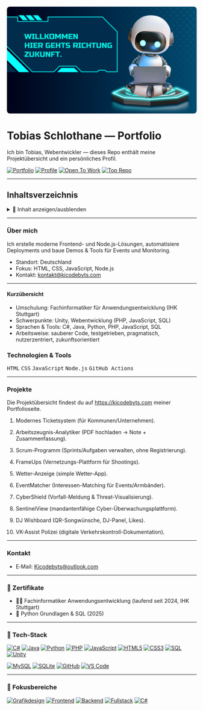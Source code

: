 <!-- Local PNG banner placed in the repo root as requested; using HTML for center and responsive sizing -->
<p align="center">
	<img src="./banner%20(2).png" alt="banner" style="max-width:100%;height:auto; border-radius:8px;" />
</p>

# Tobias Schlothane — Portfolio

Ich bin Tobias, Webentwickler — dieses Repo enthält meine Projektübersicht und ein persönliches Profil.

<!-- Badge row similar to screenshot -->
[![Portfolio](https://img.shields.io/badge/PORTFOLIO-blue?style=for-the-badge&logo=github)](https://Tobse2910.github.io/Tobse2910/)
[![Profile](https://img.shields.io/badge/PROFILE-gray?style=for-the-badge&logo=github)](https://Tobse2910.github.io/Tobse2910/profile.html)
[![Open To Work](https://img.shields.io/badge/OPEN--TO--WORK-green?style=for-the-badge&logo=google)](#contact)
[![Top Repo](https://img.shields.io/badge/TOP--REPO-purple?style=for-the-badge&logo=github)](https://github.com/Tobse2910)

---

## Inhaltsverzeichnis

<details>
	<summary>🔽 Inhalt anzeigen/ausblenden</summary>

	<table>
		<tr>
			<td valign="top" style="padding:12px 24px; border-right:1px solid rgba(255,255,255,0.06);">
				- 📌 [Kurzübersicht](#über-mich)<br>
				- 🎯 [Fokusbereiche](#fokusbereiche)<br>
				- 🧰 [Tech-Stack](#-tech-stack)<br>
				- 🚀 [Projekte (Auswahl)](#projekte-auswahl)<br>
				&nbsp;&nbsp;&nbsp;• 🎮 [Project Arcadia](#)<br>
				&nbsp;&nbsp;&nbsp;• 🎵 [LyriTune](#)<br>
				&nbsp;&nbsp;&nbsp;• 🧩 [SkillForge](#)<br>
			</td>
			<td valign="top" style="padding:12px 24px;">
				- 🎨 [Grafikdesign – Galerie](#)<br>
				- 🌐 [Webdesign – Galerie](#)<br>
				- 📜 [Zertifikate](#zertifikate)<br>
				- 📊 [GitHub‑Statistiken](#)<br>
				- 💛 [Kontakt](#kontakt)<br>
			</td>
		</tr>
	</table>

</details>

---

### Über mich

Ich erstelle moderne Frontend- und Node.js-Lösungen, automatisiere Deployments und baue Demos & Tools für Events und Monitoring.

- Standort: Deutschland
- Fokus: HTML, CSS, JavaScript, Node.js
- Kontakt: kontakt@kicodebyts.com

---

#### Kurzübersicht

- Umschulung: Fachinformatiker für Anwendungsentwicklung (IHK Stuttgart)
- Schwerpunkte: Unity, Webentwicklung (PHP, JavaScript, SQL)
- Sprachen & Tools: C#, Java, Python, PHP, JavaScript, SQL
- Arbeitsweise: sauberer Code, testgetrieben, pragmatisch, nutzerzentriert, zukunftsorientiert


### Technologien & Tools

<kbd>HTML</kbd> <kbd>CSS</kbd> <kbd>JavaScript</kbd> <kbd>Node.js</kbd> <kbd>GitHub Actions</kbd>

---

### Projekte

Die Projektübersicht findest du auf https://kicodebyts.com meiner Portfolioseite.

1. Modernes Ticketsystem (für Kommunen/Unternehmen). 


2. Arbeitszeugnis-Analytiker (PDF hochladen → Note + Zusammenfassung). 


3. Scrum-Programm (Sprints/Aufgaben verwalten, ohne Registrierung). 


4. FrameUps (Vernetzungs-Plattform für Shootings). 


5. Wetter-Anzeige (simple Wetter-App). 


6. EventMatcher (Interessen-Matching für Events/Armbänder). 


7. CyberShield (Vorfall-Meldung & Threat-Visualisierung). 


8. SentinelView (mandantenfähige Cyber-Überwachungsplattform). 


9. DJ Wishboard (QR-Songwünsche, DJ-Panel, Likes). 


10. VK-Assist Polizei (digitale Verkehrskontroll-Dokumentation). 


---

### Kontakt

- E‑Mail: Kicodebyts@outlook.com

---

### 📜 Zertifikate

- 👨‍💻 Fachinformatiker Anwendungsentwicklung (laufend seit 2024, IHK Stuttgart)
- 🐍 Python Grundlagen & SQL (2025)
---

### 🧰 Tech-Stack

[![C#](https://img.shields.io/badge/C%23-239120?style=for-the-badge&logo=c-sharp&logoColor=white)]()
[![Java](https://img.shields.io/badge/JAVA-007396?style=for-the-badge&logo=java&logoColor=white)]()
[![Python](https://img.shields.io/badge/PYTHON-3776AB?style=for-the-badge&logo=python&logoColor=white)]()
[![PHP](https://img.shields.io/badge/PHP-777BB4?style=for-the-badge&logo=php&logoColor=white)]()
[![JavaScript](https://img.shields.io/badge/JAVASCRIPT-F7DF1E?style=for-the-badge&logo=javascript&logoColor=black)]()
[![HTML5](https://img.shields.io/badge/HTML5-E34F26?style=for-the-badge&logo=html5&logoColor=white)]()
[![CSS3](https://img.shields.io/badge/CSS3-1572B6?style=for-the-badge&logo=css3&logoColor=white)]()
[![SQL](https://img.shields.io/badge/SQL-003B57?style=for-the-badge&logo=sqlite&logoColor=white)]()
[![Unity](https://img.shields.io/badge/UNITY-000000?style=for-the-badge&logo=unity&logoColor=white)]()

[![MySQL](https://img.shields.io/badge/MYSQL-4479A1?style=for-the-badge&logo=mysql&logoColor=white)]()
[![SQLite](https://img.shields.io/badge/SQLITE-003B57?style=for-the-badge&logo=sqlite&logoColor=white)]()
[![GitHub](https://img.shields.io/badge/GITHUB-181717?style=for-the-badge&logo=github&logoColor=white)]()
[![VS Code](https://img.shields.io/badge/VS%20CODE-007ACC?style=for-the-badge&logo=visual-studio-code&logoColor=white)]()

---

### 🎯 Fokusbereiche

[![Grafikdesign](https://img.shields.io/badge/GRAFIKDESIGN-7C3AED?style=for-the-badge&logo=figma&logoColor=white)]()
[![Frontend](https://img.shields.io/badge/FRONTEND-FF6B00?style=for-the-badge&logo=react&logoColor=white)]()
[![Backend](https://img.shields.io/badge/BACKEND-00A3E0?style=for-the-badge&logo=node.js&logoColor=white)]()
[![Fullstack](https://img.shields.io/badge/FULLSTACK-10B981?style=for-the-badge&logo=github&logoColor=white)]()
[![C#](https://img.shields.io/badge/C%23-239120?style=for-the-badge&logo=c-sharp&logoColor=white)]()


